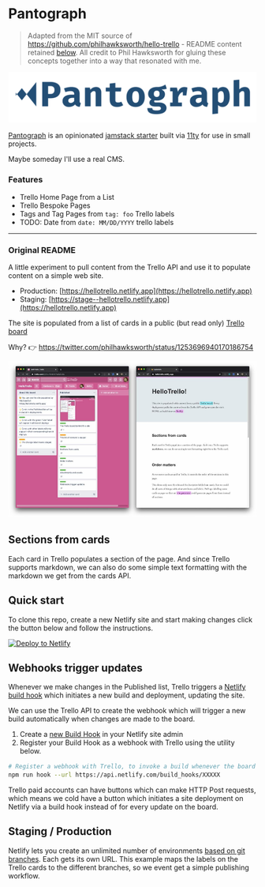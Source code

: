 # Pantograph

> Adapted from the MIT source of https://github.com/philhawksworth/hello-trello - README content retained [below](#original-readme). All credit to Phil Hawksworth for gluing these concepts together into a way that resonated with me.

![](logo.png)

[Pantograph](https://en.wikipedia.org/wiki/Pantograph) is an opinionated [jamstack starter](https://jamstack.org/) built via [11ty](https://www.11ty.dev/) for use in small projects.

Maybe someday I'll use a real CMS.

### Features

- Trello Home Page from a List
- Trello Bespoke Pages
- Tags and Tag Pages from `tag: foo` Trello labels
- TODO: Date from `date: MM/DD/YYYY` trello labels

---

### Original README

A little experiment to pull content from the Trello API and use it to populate content on a simple web site.

- Production: [https://hellotrello.netlify.app](https://hellotrello.netlify.app)
- Staging: [https://stage--hellotrello.netlify.app](https://hellotrello.netlify.app)

The site is populated from a list of cards in a public (but read only) [Trello board](https://trello.com/b/Zzc0USwZ/hellotrello)

Why? 👉 https://twitter.com/philhawksworth/status/1253696940170186754

![Screenshot of Trello board and site](./screenshots.jpg "Screenshot of Trello board and site")

## Sections from cards

Each card in Trello populates a section of the page. And since Trello supports markdown, we can also do some simple text formatting with the markdown we get from the cards API.

## Quick start

To clone this repo, create a new Netlify site and start making changes click the button below and follow the instructions.

[![Deploy to Netlify](https://www.netlify.com/img/deploy/button.svg)](https://app.netlify.com/start/deploy?repository=https://github.com/philhawksworth/hello-trello&utm_source=github&utm_medium=hellotrello-pnh&utm_campaign=devex)

## Webhooks trigger updates

Whenever we make changes in the Published list, Trello triggers a [Netlify build hook](https://docs.netlify.com/configure-builds/build-hooks/?utm_source=github&utm_medium=hellotrello-pnh&utm_campaign=devex) which initiates a new build and deployment, updating the site.

We can use the Trello API to create the webhook which will trigger a new build automatically when changes are made to the board.

1. Create a [new Build Hook](https://docs.netlify.com/configure-builds/build-hooks/?utm_source=github&utm_medium=hellotrello-pnh&utm_campaign=devex#app) in your Netlify site admin
2. Register your Build Hook as a webhook with Trello using the utility below.

```bash
# Register a webhook with Trello, to invoke a build whenever the board is updated
npm run hook --url https://api.netlify.com/build_hooks/XXXXX
```

Trello paid accounts can have buttons which can make HTTP Post requests, which means we cold have a button which initiates a site deployment on Netlify via a build hook instead of for every update on the board.

## Staging / Production

Netlify lets you create an unlimited number of environments [based on git branches](https://docs.netlify.com/site-deploys/overview/#branches-and-deploys?utm_source=github&utm_medium=hellotrello-pnh&utm_campaign=devex). Each gets its own URL. This example maps the labels on the Trello cards to the different branches, so we event get a simple publishing workflow.
